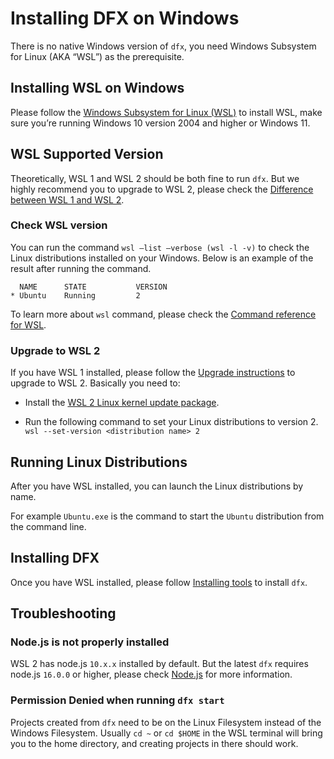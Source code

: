 # Installing DFX on Windows

There is no native Windows version of `dfx`, you need Windows Subsystem for Linux (AKA “WSL”) as the prerequisite.

## Installing WSL on Windows

Please follow the [Windows Subsystem for Linux (WSL)](https://docs.microsoft.com/en-us/windows/wsl/install) to  install WSL, make sure you’re running Windows 10 version 2004 and higher or Windows 11.

## WSL Supported Version

Theoretically, WSL 1 and WSL 2 should be both fine to run `dfx`. But we highly recommend you to upgrade to WSL 2, please check the [Difference between WSL 1 and WSL 2](https://docs.microsoft.com/en-us/windows/wsl/compare-versions).

### Check WSL version

You can run the command `wsl –list –verbose (wsl -l -v)` to check the Linux distributions installed on your Windows. Below is an example of the result after running the command.

```
  NAME      STATE           VERSION
* Ubuntu    Running         2
```

To learn more about `wsl` command, please check the [Command reference for WSL](https://docs.microsoft.com/en-us/windows/wsl/basic-commands).


### Upgrade to WSL 2

If you have WSL 1 installed, please follow the [Upgrade instructions](https://docs.microsoft.com/en-us/windows/wsl/install#upgrade-version-from-wsl-1-to-wsl-2) to upgrade to WSL 2. Basically you need to: 

* Install the [WSL 2 Linux kernel update package](https://docs.microsoft.com/en-us/windows/wsl/install-manual#step-4---download-the-linux-kernel-update-package).

* Run the following command to set your Linux distributions to version 2.  
  `wsl --set-version <distribution name> 2`

## Running Linux Distributions

After you have WSL installed, you can launch the Linux distributions by name.

For example `Ubuntu.exe` is the command to start the `Ubuntu` distribution from the command line.

## Installing DFX

Once you have WSL installed, please follow [Installing tools](hello10mins#1-installing-tools) to install `dfx`.

## Troubleshooting

### Node.js is not properly installed
WSL 2 has node.js `10.x.x` installed by default. But the latest `dfx` requires node.js `16.0.0` or higher, please check [Node.js](hello10mins#12-nodejs) for more information.

### Permission Denied when running `dfx start`
Projects created from `dfx` need to be on the Linux Filesystem instead of the Windows Filesystem. Usually `cd ~` or `cd $HOME` in the WSL terminal will bring you to the home directory, and creating projects in there should work.
